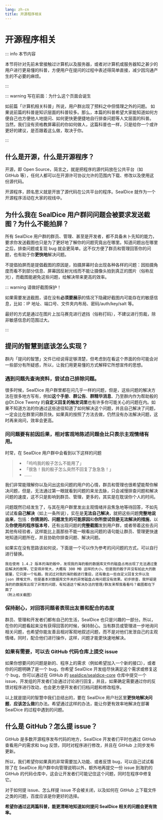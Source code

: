 ```yaml
---
lang: zh-cn
title: 开源程序相关
---
```


# 开源程序相关

::: info 本节内容

本节将针对先前未曾接触过计算机以及服务器，或者对计算机或服务器知之甚少的用户进行更易懂的科普，方便用户在提问的过程中表述得简单直接，减少因沟通产生的不必要的麻烦。

:::

::: warning 写在前面：为什么这个页面会诞生

如前篇「计算机相关科普」所说，用户群出现了预料之中但情理之外的问题。
如果说前篇的科普是知识层面的科普较多。那么，本篇的科普希望大家能知道如何方便自己也方便他人地提问、如何更快更便捷地自行排查问题等人文层面的科普。
当然，我们没有资格教屏幕前的你如何做人，这篇科普也一样，只是给你一个或许更好的建议，是否跟着这么做，取决于你。

:::

## 什么是开源，什么是开源程序？

开源，即 Open Source，简言之，就是把程序的源代码放在公共平台（如 GitHub 等），任何人都可以在开源许可协议允许的范围内下载、修改以及使用这份源代码。

开源程序，顾名思义就是开放了源代码在公共平台的程序。SealDice 就作为一个开源程序活动在大家的视线中。

## 为什么我在 SealDice 用户群问问题会被要求发送截图？为什么不能拍屏？

所有 SealDice 用户群的群员、管理、甚至是开发者，都不具备未卜先知的能力，要求你发送截图也只是为了更好地了解你的问题究竟出在哪里。知道问题出在哪里之后，排查问题或复现 bug 就会更简单。这不仅方便了群员和管理回答你的问题，也有助于你**更快地**解决问题。

不提倡拍屏而是提倡截图的原因是，拍摄屏幕时会出现各种各样的问题：因拍摄角度而看不到部分信息、屏幕因反射光线而不能让摄像头拍到真正的图片（俗称反光），而截图能避免这些问题，给解决带来更高的效率。

::: warning 请做好截图保护！

如果需要发送截图，请在没有**必须要展示**的情况下隐藏好截图内可能存在的敏感信息，比如：IP 地址、端口号、文件夹内布局、密码/auth/key/salt 等。

最好的方式是通过在图片上加马赛克进行遮挡（俗称打码），不建议进行剪裁，除非敏感信息的范围过大。

:::

## 提问的智慧到底该怎么实现？

群内「提问的智慧」文件已经说得足够清楚，但考虑到在看这个界面的你可能会对一些部分有所疑惑，所以，让我们用更易懂的方式解释它所想宣传的思想。

### 遇到问题先查询资料，尝试自己排除问题。

很多时候，SealDice 用户群里都在问几乎一样的问题，但是，这些问题的解决方法在很多地方写有，例如**这个手册**、**群公告**、**群精华消息**、乃至群内作为帮助骰的 @Dt.Dice Twenty 的**自定义回复的触发词里**也有许多你可能关心的问题在内。如果不知道方法的你通过这些途径知道了如何解决这个问题，并且自己解决了问题，一定会比在群里问群员快。如果真的按照了方法去做，仍然没有办法解决问题，这时再来询问，效率会更高。

### 问问题要有前因后果，相对客观地陈述问题会比只表示主观情绪有用。

时常，在 SealDice 用户群中会看到以下这样的问题

> - 「呜呜我的骰子怎么不能用了」
> - 「很急！我的骰子怎么突然不回复了急急急！」
> - ……

我们非常能理解你以及问出这些问题的用户的心情，群员和管理也很希望能帮你解决问题，但是，无法通过第一眼就看到问题的来龙去脉，只会减慢排查问题和解决问题的速度，这不只是影响到群员、管理，更多的，其实是在耽误你个人的时间。

问题既然已经发生了，与其在用户群里发出主观情绪并且焦急地等待回答，不如先试试看**自己解决**（如上一条所说），实在是**无法自己解决**，就把这些问题**完整地说出来**，包括：**你猜测的、问题发生的可能原因**和**你所尝试但是无法解决的措施**，以及**你使用的程序版本号**，还有出现问题的**完整截图**发到用户群，或者带着这些去问其他有经验者，这样能比上面那些不能一眼看出问题的语句能让群员、管理更快速地知道问题所在，并且协助你排查问题、解决问题。

如果实在没有思路该如何说，下面是一个可以作为参考的问问题的方式，可以自行进行替换。

```text
我在使用 1.4.2 版本的海豹骰中，发现我的海豹骰的数据库文件的磁盘占用出现了无法通过重启解决的故障，它变得非常大，大概有 300 MB 这样的大小。但是我的骰子并没有如此大的数据量，它只是一个私骰。我试过对我的海豹骰进行重启，还有撤去一些自定义回复文件以及 json 牌堆文件，但是基本对数据库文件夹的异常磁盘占用问题没有效果。初步排查，我怀疑是海豹的数据库出现了异常的问题，有知道这个解决办法的管理/群友来帮我看看吗？截图都在下面了
（附上相关截图）
```

### 保持耐心，对回答问题者表现出友善和配合的态度

群员、管理和开发者们都有自己的生活，SealDice 也只是兴趣的一部分。所以，在你的问题看起来没有获得回答的时候，保持耐心。当有群员或管理进一步地询问相关问题，也希望你能友善且相对客观地叙述问题，而不是对他们发泄自己的主观情绪，同时，配合他们进行操作，这样，问题才能更快速地解决。

### 如果有需要，可以去 GitHub 代码仓库上提交 issue

如果你想要问的问题是新的、程序上的需求（例如希望加入一个新的接口），或者你的问题明确了是一个 bug，你希望 SealDice 开发组尽快满足这个需求或修复这个 bug，你可以通过在 GitHub 的 [sealdice/sealdice-core](https://github.com/sealdice/sealdice-core) 仓库中提交一个 issue，开发组的开发者们会通过讨论进行回复，并且，如果确定需要通过你的反馈对程序进行改动，也会更方便开发者们归档问题和修改程序。

以上就是提问的智慧中我们总结出的，要在 SealDice 用户社区里**更快地解决问题**，**应该怎么做**的办法。希望通过这样的办法，能让你更有效率地解决在部署 SealDice 的过程中遇到的问题。

## 什么是 GitHub？怎么提 issue？

GitHub 是多数开源程序发布代码的地方，SealDice 开发者们平时也通过 GitHub 查看用户的需求和 bug 反馈，同时对程序进行修改，并且在 GitHub 上同步发布更新。

所以，我们希望你如果真的非常需要加入功能、或者反馈 bug，可以自己试试看除了在 SealDice 用户群中向管理说明以外，额外地再提交一份 issue 到海豹的 GitHub 的代码仓库中，这会让开发者们可能记住这个问题，同时在程序中修复它。

对于如何提 issue、怎么样提 issue 不会被关闭，以及如何在 GitHub 上下载文件之类的问题，百度应该是你更好的选择。

**希望你通过这两篇科普，能更清晰地知道如何提问 SealDice 相关的问题会更有效率。**
